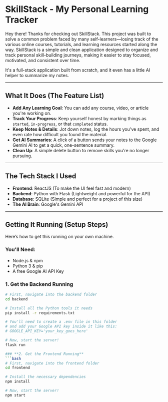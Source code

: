 # SkillStack - My Personal Learning Tracker 

Hey there! Thanks for checking out SkillStack. This project was built to solve a common problem faced by many self-learners—losing track of the various online courses, tutorials, and learning resources started along the way. SkillStack is a simple and clean application designed to organize and track personal skill-building journeys, making it easier to stay focused, motivated, and consistent over time.


It's a full-stack application built from scratch, and it even has a little AI helper to summarize my notes.

---

## What It Does (The Feature List)

* **Add Any Learning Goal**: You can add any course, video, or article you're working on.
* **Track Your Progress**: Keep yourself honest by marking things as `started`, `in-progress`, or that `completed` status.
* **Keep Notes & Details**: Jot down notes, log the hours you've spent, and even rate how difficult you found the material.
* **Get AI Summaries**: A click of a button sends your notes to the Google Gemini AI to get a quick, one-sentence summary.
* **Clean Up**: A simple delete button to remove skills you're no longer pursuing.

---

## The Tech Stack I Used

* **Frontend**: ReactJS (To make the UI feel fast and modern)
* **Backend**: Python with Flask (Lightweight and powerful for the API)
* **Database**: SQLite (Simple and perfect for a project of this size)
* **The AI Brain**: Google's Gemini API

---

## Getting It Running (Setup Steps)

Here’s how to get this running on your own machine.

### You'll Need:
* Node.js & npm
* Python 3 & pip
* A free Google AI API Key

### 1. Get the Backend Running
```bash
# First, navigate into the backend folder
cd backend

# Install all the Python tools it needs
pip install -r requirements.txt

# You'll need to create a .env file in this folder
# and add your Google API key inside it like this:
# GOOGLE_API_KEY='your_key_goes_here'

# Now, start the server!
flask run

### **2. Get the Frontend Running**
```bash
# First, navigate into the frontend folder
cd frontend

# Install the necessary dependencies
npm install

# Now, start the server!
npm start
